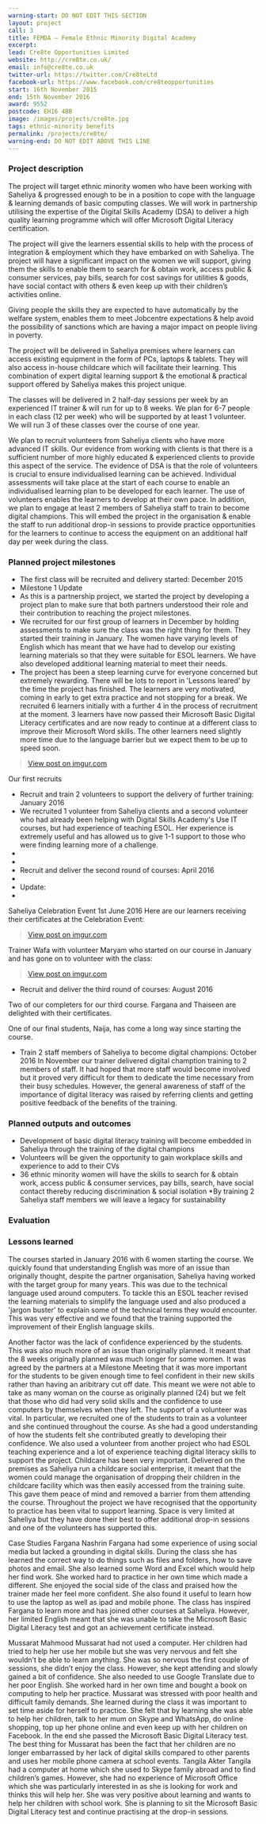 ```yaml
---
warning-start: DO NOT EDIT THIS SECTION
layout: project
call: 3
title: FEMDA – Female Ethnic Minority Digital Academy
excerpt:
lead: Cre8te Opportunities Limited
website: http://cre8te.co.uk/
email: info@cre8te.co.uk
twitter-url: https://twitter.com/Cre8teLtd
facebook-url: https://www.facebook.com/cre8teopportunities
start: 16th November 2015
end: 15th November 2016
award: 9552
postcode: EH16 4BB
image: /images/projects/cre8te.jpg
tags: ethnic-minority benefits
permalink: /projects/cre8te/
warning-end: DO NOT EDIT ABOVE THIS LINE
---
```


### Project description

The project will target ethnic minority women who have been working with Saheliya & progressed enough to be in a position to cope with the language & learning demands of basic computing classes. We will work in partnership utilising the expertise of the Digital Skills Academy (DSA) to deliver a high quality learning programme which will offer Microsoft Digital Literacy certification.

The project will give the learners essential skills to help with the process of integration & employment which they have embarked on with Saheliya. The project will have a significant impact on the women we will support, giving them the skills to enable them to search for & obtain work, access public & consumer services, pay bills, search for cost savings for utilities & goods, have social contact with others & even keep up with their children’s activities online.

Giving people the skills they are expected to have automatically by the welfare system, enables them to meet Jobcentre expectations & help avoid the possibility of sanctions which are having a major impact on people living in poverty.

The project will be delivered in Saheliya premises where learners can access existing equipment in the form of PCs, laptops & tablets. They will also access in-house childcare which will facilitate their learning. This combination of expert digital learning support & the emotional & practical support offered by Saheliya makes this project unique.

The classes will be delivered in 2 half-day sessions per week by an experienced IT trainer & will run for up to 8 weeks. We plan for 6-7 people in each class (12 per week) who will be supported by at least 1 volunteer. We will run 3 of these classes over the course of one year.

We plan to recruit volunteers from Saheliya clients who have more advanced IT skills. Our evidence from working with clients is that there is a sufficient number of more highly educated & experienced clients to provide this aspect of the service. The evidence of DSA is that the role of volunteers is crucial to ensure individualised learning can be achieved.
Individual assessments will take place at the start of each course to enable an individualised learning plan to be developed for each learner. The use of volunteers enables the learners to develop at their own pace. In addition, we plan to engage at least 2 members of Saheliya staff to train to become digital champions. This will embed the project in the organisation & enable the staff to run additional drop-in sessions to provide practice opportunities for the learners to continue to access the equipment on an additional half day per week during the class.

### Planned project milestones

* The first class will be recruited and delivery started: December 2015
* Milestone 1 Update
* As this is a partnership project, we started the project by developing a project plan to make sure that both partners understood their role and their contribution to reaching the project milestones.
* We recruited for our first group of learners in December by holding assessments to make sure the class was the right thing for them. They started their training in January. The women have varying levels of English which has meant that we have had to develop our existing learning materials so that they were suitable for ESOL learners.  We have also developed additional learning material to meet their needs.
* The project has been a steep learning curve for everyone concerned but extremely rewarding. There will be lots to report in 'Lessons leared' by the time the project has finished. The learners are very motivated, coming in early to get extra practice and not stopping for a break.  We recruited 6 learners initially with a further 4 in the process of recruitment at the moment. 3 learners have now passed their Microsoft Basic Digital Literacy certificates and are now ready to continue at a different class to improve their Microsoft Word skills.  The other learners need slightly more time due to the language barrier but we expect them to be up to speed soon.

<blockquote class="imgur-embed-pub" lang="en" data-id="eCZgPYB"><a href="//imgur.com/eCZgPYB">View post on imgur.com</a></blockquote><script async src="//s.imgur.com/min/embed.js" charset="utf-8"></script>

Our first recruits

* Recruit and train 2 volunteers to support the delivery of further training: January 2016
* We recruited 1 volunteer from Saheliya clients and a second volunteer who had already been helping with Digital Skills Academy's Use IT courses, but had experience of teaching ESOL.  Her experience is extremely useful and has allowed us to give 1-1 support to those who were finding learning more of a challenge.
*
*
* Recruit and deliver the second round of courses: April 2016
*
* Update:
*
Saheliya Celebration Event 1st June 2016
Here are our learners receiving their certificates at the Celebration Event:
<blockquote class="imgur-embed-pub" lang="en" data-id="ceF9BHo"><a href="//imgur.com/ceF9BHo">View post on imgur.com</a></blockquote><script async src="//s.imgur.com/min/embed.js" charset="utf-8"></script>

Trainer Wafa with volunteer Maryam who started on our course in January and has gone on to volunteer with the class:

<blockquote class="imgur-embed-pub" lang="en" data-id="0JrplDy"><a href="//imgur.com/0JrplDy">View post on imgur.com</a></blockquote><script async src="//s.imgur.com/min/embed.js" charset="utf-8"></script>

* Recruit and deliver the third round of courses: August 2016

<blockquote class="imgur-embed-pub" lang="en" data-id="a/BMG0w"><a href="//imgur.com/BMG0w"></a></blockquote><script async src="//s.imgur.com/min/embed.js" charset="utf-8"></script>
Two of our completers for our third course. Fargana and Thaiseen are delighted with their certificates.

<blockquote class="imgur-embed-pub" lang="en" data-id="a/c70MG"><a href="//imgur.com/c70MG"></a></blockquote><script async src="//s.imgur.com/min/embed.js" charset="utf-8"></script>
One of our final students, Naija, has come a long way since starting the course.

* Train 2 staff members of Saheliya to become digital champions: October 2016
In November our trainer delivered digital chamption training to 2 members of staff.  It had hoped that more staff would become involved but it proved very difficult for them to dedicate the time necessary from their busy schedules.  However, the general awareness of staff of the importance of digital literacy was raised by referring clients and getting positive feedback of the benefits of the training.

### Planned outputs and outcomes

* Development of basic digital literacy training will become embedded in Saheliya through the training of the digital champions
* Volunteers will be given the opportunity to gain workplace skills and experience to add to their CVs
* 36 ethnic minority women will have the skills to search for & obtain work, access public & consumer services, pay bills, search, have social contact thereby reducing discrimination & social isolation
*By training 2 Saheliya staff members we will leave a legacy for sustainability


### Evaluation



### Lessons learned
The courses started in January 2016 with 6 women starting the course. We quickly found that understanding English was more of an issue than originally thought, despite the partner organisation, Saheliya having worked with the target group for many years. This was due to the technical language used around computers. To tackle this an ESOL teacher revised the learning materials to simplify the language used and also produced a 'jargon buster' to explain some of the technical terms they would encounter.  This was very effective and we found that the training supported the improvement of their English language skills.

Another factor was the lack of confidence experienced by the students.  This was also much more of an issue than originally planned. It meant that the 8 weeks originally planned was much longer for some women.  It was agreed by the partners at a Milestone Meeting that it was more important for the students to be given enough time to feel confident in their new skills rather than having an aribitrary cut off date.  This meant we were not able to take as many woman on the course as originally planned (24) but we felt that those who did had very solid skills and the confidence to use computers by themselves when they left.
The support of a volunteer was vital.  In particular, we recruited one of the students to train as a volunteer and she continued throughout the course. As she had a good understanding of how the students felt she contributed greatly to developing their confidence. We also used a volunteer from another project who had ESOL teaching experience and a lot of experience teaching digital literacy skills to support the project.
Childcare has been very important.  Delivered on the premises as Saheliya run a childcare social enterprise, it meant that the women could manage the organisation of dropping their children in the childcare facility which was then easily accessed from the training suite. This gave them peace of mind and removed a barrier from them attending the course.
Throughout the project we have recognised that the opportunity to practice has been vital to support learning. Space is very limited at Saheliya but they have done their best to offer additional drop-in sessions and one of the volunteers has supported this.

Case Studies
Fargana Nashrin
Fargana had some experience of using social media but lacked a grounding in digital skills. During the class she has learned the correct way to do things such as files and folders, how to save photos and email. She also learned some Word and Excel which would help her find work. She worked hard to practice in her own time which made a different. She enjoyed the social side of the class and praised how the trainer made her feel more confident. She also found it useful to learn how to use the laptop as well as ipad and mobile phone. The class has inspired Fargana to learn more and has joined other courses at Saheliya. However, her limited English meant that she was unable to take the Microsoft Basic Digital Literacy test and got an achievement certificate instead.

Mussarat Mahmood
Mussarat had not used a computer. Her children had tried to help her use her mobile but she was very nervous and felt she wouldn’t be able to learn anything. She was so nervous the first couple of sessions, she didn’t enjoy the class. However, she kept attending and slowly gained a bit of confidence. She also needed to use Google Translate due to her poor English.  She worked hard in her own time and bought a book on computing to help her practice. Mussarat was stressed with poor health and difficult family demands.  She learned during the class it was important to set time aside for herself to practice. She felt that by learning she was able to help her children, talk to her mum on Skype and WhatsApp, do online shopping, top up her phone online and even keep up with her children on Facebook.  In the end she passed the Microsoft Basic Digital Literacy test.
The best thing for Mussarat has been the fact that her children are no longer embarrassed by her lack of digital skills compared to other parents and uses her mobile phone camera at school events.
Tangila  Akter
Tangila had a computer at home which she used to Skype family abroad and to find children’s games.  However, she had no experience of Microsoft Office which she was particularly interested in as she is looking for work and thinks this will help her. She was very positive about learning and wants to help her children with school work. She is planning to sit the Microsoft Basic Digital Literacy test and continue practising at the drop-in sessions.


